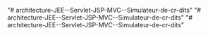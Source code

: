 "# architecture-JEE--Servlet-JSP-MVC--Simulateur-de-cr-dits" 
"# architecture-JEE--Servlet-JSP-MVC--Simulateur-de-cr-dits" 
"# architecture-JEE--Servlet-JSP-MVC--Simulateur-de-cr-dits" 
